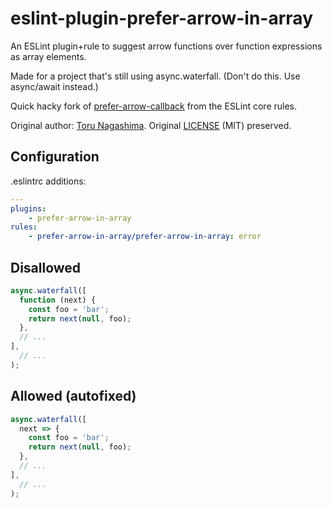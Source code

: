 # eslint-plugin-prefer-arrow-in-array

An ESLint plugin+rule to suggest arrow functions over function expressions as array elements.

Made for a project that's still using async.waterfall. (Don't do this. Use async/await instead.)

Quick hacky fork of [prefer-arrow-callback](http://eslint.org/docs/rules/prefer-arrow-callback) from the ESLint core rules.

Original author: [Toru Nagashima](https://github.com/mysticatea). Original [LICENSE](./LICENSE) (MIT) preserved.

## Configuration
.eslintrc additions:
```yaml
---
plugins:
    - prefer-arrow-in-array
rules:
    - prefer-arrow-in-array/prefer-arrow-in-array: error
```

## Disallowed
```js
async.waterfall([
  function (next) {
    const foo = 'bar';
    return next(null, foo);
  },
  // ...
],
  // ...
);
```

## Allowed (autofixed)
```js
async.waterfall([
  next => {
    const foo = 'bar';
    return next(null, foo);
  },
  // ...
],
  // ...
);
```
